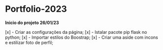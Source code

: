 # Portfolio-2023

**Inicio do projeto 26/01/23**

[x] - Criar as configurações da página;
[x] - Istalar pacote pip flask no python;
[x] - Importar estilos do Boostrap;
[x] - Criar uma aside com incons e estilizar foto de perfil;

 
